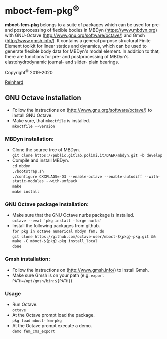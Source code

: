 # mboct-fem-pkg<sup>&copy;</sup>
**mboct-fem-pkg** belongs to a suite of packages which can be used for pre- and postprocessing of flexible bodies in MBDyn (https://www.mbdyn.org) with GNU-Octave (http://www.gnu.org/software/octave/) and Gmsh (http://www.gmsh.info/).
It contains a general purpose structural Finite Element toolkit for linear statics and dynamics, which can be used to generate flexible body data for MBDyn's modal element. 
In addition to that, there are functions for pre- and postprocessing of MBDyn's elastohydrodynamic journal- and slider- plain bearings.

Copyright<sup>&copy;</sup> 2019-2020

[Reinhard](mailto:octave-user@a1.net)

## GNU Octave installation
  - Follow the instructions on (http://www.gnu.org/software/octave/) to install GNU Octave.  
  - Make sure, that `mkoctfile` is installed.  
    `mkoctfile --version` 

### MBDyn installation:
  - Clone the source tree of MBDyn.  
    `git clone https://public.gitlab.polimi.it/DAER/mbdyn.git -b develop`
  - Compile and install MBDyn.  
    `cd mbdyn`  
    `./bootstrap.sh`  
    `./configure CXXFLAGS=-O3 --enable-octave --enable-autodiff --with-static-modules --with-umfpack`  
    `make`  
    `make install`

### GNU Octave package installation:
  - Make sure that the GNU Octave nurbs package is installed.  
    `octave --eval 'pkg install -forge nurbs'`
  - Install the following packages from github.  
    `for pkg in octave numerical mbdyn fem; do`    
        `git clone https://github.com/octave-user/mboct-${pkg}-pkg.git && make -C mboct-${pkg}-pkg install_local`	  
    `done`

### Gmsh installation:
  - Follow the instructions on (http://www.gmsh.info/) to install Gmsh.  
  - Make sure Gmsh is on your path (e.g. `export PATH=/opt/gmsh/bin:${PATH}`)

### Usage
  - Run Octave.  
    `octave`
  - At the Octave prompt load the package.   
    `pkg load mboct-fem-pkg`
  - At the Octave prompt execute a demo.  
    `demo fem_cms_export`
	
